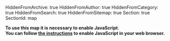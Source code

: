 HiddenFromArchive: true
HiddenFromAuthor: true
HiddenFromCategory: true
HiddenFromSearch: true
HiddenFromSitemap: true
Section: true
SectionId: map

<script type="text/javascript">
	// Default map location and configuration
	var mapBaseURL = "https://kartevonmorgen.org/"
    var currentTag = ["#greenfilm"]
    var currentLocation = [37.788,-30.938];
	var currentZoomLevel = 3.00;
	
	// Search for a location using the nominatim openstreetmap api
	function searchLocation(search) {
		event.preventDefault();
		if(search.value) {
			var xhr = new XMLHttpRequest();
			xhr.open('GET', `https://nominatim.openstreetmap.org/search?q=${search.value}&format=json&polygon=1&addressdetails=0`);
			xhr.onload = function() {
				if (xhr.status === 200) {
					var response = JSON.parse(xhr.responseText)
					var zoomLevel = getZoomLevel(response[0]["boundingbox"]);
					mapControl(null, [response[0]["lat"], response[0]["lon"]], zoomLevel, null)
					search.value = '';
				}
				else {
					alert('Search failed.  Returned status of ' + xhr.status);
				}
			};
			xhr.send(); 
		}
	}
	// Get a suitable zoom level for the size of the searched entity
	function getZoomLevel(boundingBox) {
		var size = Math.max(boundingBox[1]-boundingBox[0], boundingBox[3]-boundingBox[2]);
		// Look up zoom level: TO BE REPLACED BY SOME FANCY FORMULAR!!
		if (size < 0.05) { return 15} else
		if (size < 0.1) { return 14} else
		if (size < 0.3) { return 12} else
		if (size < 0.5) { return 11} else
		if (size < 1) { return 10} else
		if (size < 2) { return 9} else
		if (size < 4) { return 8} else
		if (size < 5) { return 6} else
		if (size < 10) { return 4} else {
			return 3.00
		}
	}
	// Function to control the iframe content
	function mapControl(element, loc, zoom, tag) {
		// If opened by onclick disable default (adding # to the url)
		if (event) {
			event.preventDefault();
			// Change the active element (style)
			if (element.parentElement.id == "categoryDropdown") {
				activeElement.classList.remove("active");
				element.classList.add("active");
				activeElement = element;
			}
			};
		// Checks if a new location, tag or zoom level is passed to the function
		// Using the default values if not
		currentLocation = Object.is(loc, null) ? currentLocation : loc;
		currentZoomLevel = Object.is(zoom, null) ? currentZoomLevel : zoom;
		currentTag = Object.is(tag, null) ? currentTag : tag;
		if (tag) {
			// Only change the search so a changed position by the user is not overwritten
			var url = `${mapBaseURL}#/?search=${encodeURI(currentTag.join(' ')).replace(/#/g,'%23')}`;
		} else {
			var url = `${mapBaseURL}#/?center=${currentLocation.join(',')}&zoom=${currentZoomLevel}&search=${encodeURI(currentTag.join(' ')).replace(/#/g,'%23')}`;
		}
		// Change iframe URL
		document.getElementById('greenProductionMap').src = url;
	}
	// Load the map via cookie or button click
	function loadMap(runtype) {
		if (runtype == "button") {
			cookieChoice = document.getElementById('saveSetting').checked
			if (cookieChoice) {
				createCookie("map", cookieChoice, 365)
			}
		}
		document.getElementById('map').style.background = 'none';
		document.getElementById('mapContainer').style["display"] = "";
		document.getElementById('privacyWarning').style["display"] = "none";
		mapControl(null, null, null, null);
	}
	// Cookie helpers
	function createCookie(cookieName,value,daysToExpire){
		var date = new Date();
		date.setTime(date.getTime()+(daysToExpire*24*60*60*1000));
		document.cookie = cookieName + "=" + value + "; expires=" + date.toGMTString();
	}
	function accessCookie(cookieName) {
		var name = cookieName + "=";
		var allCookieArray = document.cookie.split(';');
		for(var i=0; i<allCookieArray.length; i++) {
			var temp = allCookieArray[i].trim();
			if (temp.indexOf(name)==0)
			return temp.substring(name.length,temp.length);
 	  	}
		return "";
	}
	// Checks if a cookie exist and shows the map in case
	function cookieCheck() {
		var mapCookie = accessCookie("map");
		if (mapCookie === String(true)) {
			loadMap("cookie");
		}
	}
</script>

<div id ="mapContainer" style="display:none">
	<div markdown="1">#### Shortcuts</div>
	<div class="row justify-content-center text-white">
		<div class="col pt-2">
			<div class="dropdown" id="region">
				<button class="btn btn-secondary dropdown-toggle" type="button" id="categoryDropdownButton" data-toggle="dropdown" aria-haspopup="true" aria-expanded="false">
					Select Category
				</button>
				<ul class="dropdown-menu scrollable-menu" id="categoryDropdown" role="menu" aria-labelledby="categoryDropdownButton">
					<a class="dropdown-item font-weight-bold active" id="defaultActive" href="#" onclick="mapControl(this, null, null, ['#greenfilm']);">All Entries</a>
					<a class="dropdown-item" href="#" onclick="mapControl(this, null, null, ['#greenfilm', '#filmmakers4future']);">Our Supporters</a>
					<div class="dropdown-divider"></div>
					<h6 class="dropdown-header">Accomodation</h6>
					<a class="dropdown-item font-weight-bold" href="#" onclick="mapControl(this, null, null, ['#greenfilm', '#accomodation']);">All Entries</a>
					<a class="dropdown-item" href="#" onclick="mapControl(this, null, null, ['#greenfilm', '#accomodation', '#apartment']);">Apartments</a>
					<a class="dropdown-item" href="#" onclick="mapControl(this, null, null, ['#greenfilm', '#accomodation', '#hotel']);">Hotels</a>
					<div class="dropdown-divider"></div>
					<h6 class="dropdown-header">Departments</h6>
					<a class="dropdown-item" href="#" onclick="mapControl(this, null, null, ['#greenfilm', '#camera']);">Camera</a>
					<a class="dropdown-item" href="#" onclick="mapControl(this, null, null, ['#greenfilm', '#catering']);">Catering</a>
					<a class="dropdown-item" href="#" onclick="mapControl(this, null, null, ['#greenfilm', '#costume']);">Costume</a>
					<a class="dropdown-item" href="#" onclick="mapControl(this, null, null, ['#greenfilm', '#electricians']);">Electricians</a>
					<a class="dropdown-item" href="#" onclick="mapControl(this, null, null, ['#greenfilm', '#grip']);">Grip</a>
					<a class="dropdown-item" href="#" onclick="mapControl(this, null, null, ['#greenfilm', '#hairandmakeup']);">Hair & Makeup</a>
					<a class="dropdown-item" href="#" onclick="mapControl(this, null, null, ['#greenfilm', '#location']);">Location</a>
					<a class="dropdown-item" href="#" onclick="mapControl(this, null, null, ['#greenfilm', '#postproduction']);">Post-Production</a>
					<a class="dropdown-item" href="#" onclick="mapControl(this, null, null, ['#greenfilm', '#production']);">Production</a>
					<a class="dropdown-item" href="#" onclick="mapControl(this, null, null, ['#greenfilm', '#props']);">Props</a>
					<a class="dropdown-item" href="#" onclick="mapControl(this, null, null, ['#greenfilm', '#setdesign']);">Set-Design</a>
					<a class="dropdown-item" href="#" onclick="mapControl(this, null, null, ['#greenfilm', '#sfx']);">SFX</a>
					<a class="dropdown-item" href="#" onclick="mapControl(this, null, null, ['#greenfilm', '#sound']);">Sound</a>
					<a class="dropdown-item" href="#" onclick="mapControl(this, null, null, ['#greenfilm', '#transportation']);">Transportation</a>
					<a class="dropdown-item" href="#" onclick="mapControl(this, null, null, ['#greenfilm', '#vfx']);">VFX</a>
					<div class="dropdown-divider"></div>
					<h6 class="dropdown-header">Rentals</h6>
					<a class="dropdown-item font-weight-bold" href="#" onclick="mapControl(this, null, null, ['#greenfilm', '#rental']);">All Entries</a>
					<a class="dropdown-item" href="#" onclick="mapControl(this, null, null, ['#greenfilm', '#rental', '#camera']);">Camera</a>
					<a class="dropdown-item" href="#" onclick="mapControl(this, null, null, ['#greenfilm', '#rental', '#grip']);">Grip</a>
					<a class="dropdown-item" href="#" onclick="mapControl(this, null, null, ['#greenfilm', '#rental', '#light']);">Light</a>
					<a class="dropdown-item" href="#" onclick="mapControl(this, null, null, ['#greenfilm', '#rental', '#vehicles']);">Vehicles</a>
					<div class="dropdown-divider"></div>
					<h6 class="dropdown-header">Sharing</h6>
					<a class="dropdown-item font-weight-bold" href="#" onclick="mapControl(this, null, null, ['#greenfilm', '#sharing']);">All Entries</a>
					<a class="dropdown-item" href="#" onclick="mapControl(this, null, null, ['#greenfilm', '#sharing', '#carsharing']);">Car Sharing</a>
					<a class="dropdown-item" href="#" onclick="mapControl(this, null, null, ['#greenfilm', '#sharing', '#bikesharing']);">Bike Sharing</a>
					<div class="dropdown-divider"></div>
					<h6 class="dropdown-header">Other</h6>
					<a class="dropdown-item" href="#" onclick="mapControl(this, null, null, ['#greenfilm', '#greenconsulting']);">Green Consulting</a>
					<a class="dropdown-item" href="#" onclick="mapControl(this, null, null, ['#greenfilm', '#shootinglocation']);">Shooting Locations</a>
					<a class="dropdown-item" href="#" onclick="mapControl(this, null, null, ['#greenfilm', '#filmcommission']);">Film Commissions</a>
					<a class="dropdown-item" href="#" onclick="mapControl(this, null, null, ['#greenfilm', '#filmfestival']);">Film Festival</a>
				</ul>
			</div>
		</div>
		<div class="col pt-2">
			<div class="dropdown" id="cities">
				<button class="btn btn-secondary dropdown-toggle" type="button" id="cityDropdownButton" data-toggle="dropdown" aria-haspopup="true" aria-expanded="false">
					Select City
				</button>
				<ul class="dropdown-menu scrollable-menu" role="menu" aria-labelledby="cityDropdownButton">
					<h6 class="dropdown-header">Canada</h6>
					<a class="dropdown-item" href="#" onclick="mapControl(this, [45.493,-73.692], 10.00, null);">Montréal</a>
					<a class="dropdown-item" href="#" onclick="mapControl(this, [46.803,-71.293], 10.00, null);">Québec</a>
					<a class="dropdown-item" href="#" onclick="mapControl(this, [43.680,-79.443], 10.00, null);">Toronto</a>
					<a class="dropdown-item" href="#" onclick="mapControl(this, [49.253,-123.139], 10.00, null);">Vancouver</a>
					<div class="dropdown-divider"></div>
					<h6 class="dropdown-header">Germany</h6>
					<a class="dropdown-item" href="#" onclick="mapControl(this, [52.503,13.293], 11.00, null);">Berlin</a>
					<a class="dropdown-item" href="#" onclick="mapControl(this, [50.975,11.014], 11.00, null);">Erfurt</a>
					<a class="dropdown-item" href="#" onclick="mapControl(this, [53.548,9.957], 11.00, null);">Hamburg</a>
					<a class="dropdown-item" href="#" onclick="mapControl(this, [50.939,6.944], 11.00, null);">Köln</a>
					<a class="dropdown-item" href="#" onclick="mapControl(this, [51.340,12.335], 11.00, null);">Leipzig</a>
					<a class="dropdown-item" href="#" onclick="mapControl(this, [48.134,11.544], 11.00, null);">München</a>
					<a class="dropdown-item" href="#" onclick="mapControl(this, [52.399,13.011], 11.00, null);">Potsdam</a>
					<div class="dropdown-divider"></div>
					<h6 class="dropdown-header">UK</h6>
					<a class="dropdown-item" href="#" onclick="mapControl(this, [51.452,-2.606], 10.00, null);">Bristol</a>
					<a class="dropdown-item" href="#" onclick="mapControl(this, [51.480,-3.190], 10.00, null);">Cardiff</a>
					<a class="dropdown-item" href="#" onclick="mapControl(this, [51.500,-0.196], 10.00, null);">London</a>
					<div class="dropdown-divider"></div>
					<h6 class="dropdown-header">USA</h6>
					<a class="dropdown-item" href="#" onclick="mapControl(this, [33.747,-84.398], 10.00, null);">Atlanta</a>
					<a class="dropdown-item" href="#" onclick="mapControl(this, [41.877,-87.670], 10.00, null);">Chicago</a>
					<a class="dropdown-item" href="#" onclick="mapControl(this, [34.026,-118.264], 10.00, null);">Los Angeles</a>
					<a class="dropdown-item" href="#" onclick="mapControl(this, [25.778,-80.211], 10.00, null);">Miami</a>
					<a class="dropdown-item" href="#" onclick="mapControl(this, [44.958,-93.309], 10.00, null);">Minneapolis</a>
					<a class="dropdown-item" href="#" onclick="mapControl(this, [29.931,-90.102], 10.00, null);">New Orleans</a>
					<a class="dropdown-item" href="#" onclick="mapControl(this, [40.679,-73.996], 10.00, null);">New Yorck</a>
					<a class="dropdown-item" href="#" onclick="mapControl(this, [47.591,-122.324], 10.00, null);">Seattle</a>
				</ul>
			</div>
		</div>
		<div class="col pt-2">
				<div class="dropdown" id="region">
					<button class="btn btn-secondary dropdown-toggle" type="button" id="regionDropdownButton" data-toggle="dropdown" aria-haspopup="true" aria-expanded="false">
						Select Region
					</button>
					<div class="dropdown-menu scrollable-menu" role="menu" aria-labelledby="regionDropdownButton">
						<a class="dropdown-item" href="#" onclick="mapControl(this, [46.195,7.031], 5.00, null);">Europe</a>
						<a class="dropdown-item" href="#" onclick="mapControl(this, [43.069,-96.328], 4.00, null);">North America</a>
					</div>
				</div>
		</div>
		<div class="col-xl-5 col-lg-5 pt-2">
			<form onsubmit="searchLocation(document.getElementById('locationSearch'))">
				<div class="input-group">
					<input type="text" id="locationSearch" class="form-control" placeholder="Search Location">
					<div class="input-group-append">
						<button class="btn btn-success" type="submit">Go</button> 
					</div>
				</div>
			</form>
		</div>
	</div>
	<iframe class="pt-3" id="greenProductionMap" name="greenProductionMap" style="height:75vh;border: none;" width="100%" height="100%"></iframe>
	<div markdown="1">**Please note:** Not all [available tags and cities](#mapHowTo) are listed in the scrollable shortcuts menu. In case you miss a link [contact us](/contact/).</div>
</div>

<div class="text-center text-white pt-5 pb-5" id="privacyWarning" style="display:none;" markdown="1">
**Privacy notice**  
This map uses the external services [mapoftomorrow.org](http://mapoftomorrow.org/) and [openstreetmap.org](https://openstreetmap.org/).  
You can find more information about this in our [Privacy Policy](/privacy#thirdparty).  
<div class="form-check">
	<input class="form-check-input" type="checkbox" value="" id="saveSetting">
	<label title="Cookie name: map - Cookie value: true - Expires in 365 days" class="form-check-label" for="saveSetting">
		Do not show again (a cookie is set).
	</label>
</div>
<button type="button" class="btn btn-info mt-2" onclick="loadMap('button')">Allow and Load Map</button>
</div>

<noscript>
	<div class="text-center text-white pt-5 pb-5">
	 <b>To use this map it is necessary to enable JavaScript.<br>
	 You can follow <a href="https://www.enable-javascript.com/">the instructions</a> to enable JavaScript in your web browser.</b>
	</div>
</noscript>

<!-- Connects to kartevonmorgen.org only if javascript is enabled -->
<script>
	// show privacy warning - only shows when javascript is enabled since map cant be used without it anyway
	document.getElementById('privacyWarning').style["display"] = "";
	// Set default active element
	var activeElement = document.getElementById('defaultActive');
	// Check if cookie is present
	cookieCheck()
</script>